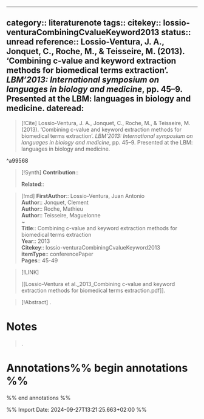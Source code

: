 
---
category:: literaturenote
tags:: 
citekey:: lossio-venturaCombiningCvalueKeyword2013
status:: unread
reference:: Lossio-Ventura, J. A., Jonquet, C., Roche, M., & Teisseire, M. (2013). ‘Combining c-value and keyword extraction methods for biomedical terms extraction’. _LBM’2013: International symposium on languages in biology and medicine_, pp. 45–9. Presented at the LBM: languages in biology and medicine.
dateread:
---

> [!Cite]
> Lossio-Ventura, J. A., Jonquet, C., Roche, M., & Teisseire, M. (2013). ‘Combining c-value and keyword extraction methods for biomedical terms extraction’. _LBM’2013: International symposium on languages in biology and medicine_, pp. 45–9. Presented at the LBM: languages in biology and medicine.

^a99568

>[!Synth]
>**Contribution**:: 
>
>**Related**:: 
>

>[!md]
> **FirstAuthor**:: Lossio-Ventura, Juan Antonio  
> **Author**:: Jonquet, Clement  
> **Author**:: Roche, Mathieu  
> **Author**:: Teisseire, Maguelonne  
~    
> **Title**:: Combining c-value and keyword extraction methods for biomedical terms extraction  
> **Year**:: 2013   
> **Citekey**:: lossio-venturaCombiningCvalueKeyword2013  
> **itemType**:: conferencePaper   
> **Pages**:: 45-49    

> [!LINK] 
>
> [[Lossio-Ventura et al._2013_Combining c-value and keyword extraction methods for biomedical terms extraction.pdf]].

> [!Abstract]
>.
> 
# Notes
>.


# Annotations%% begin annotations %%


%% end annotations %%

%% Import Date: 2024-09-27T13:21:25.663+02:00 %%
